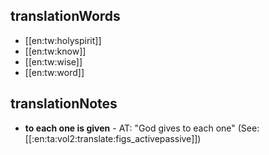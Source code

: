 ## translationWords

* [[en:tw:holyspirit]]
* [[en:tw:know]]
* [[en:tw:wise]]
* [[en:tw:word]]

## translationNotes

* **to each one is given** - AT: "God gives to each one" (See: [[:en:ta:vol2:translate:figs_activepassive]])
